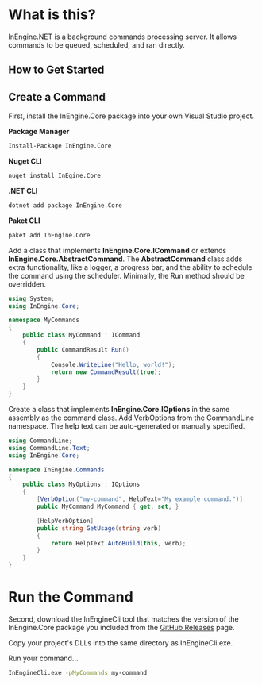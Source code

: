 # What is this?

InEngine.NET is a background commands processing server. 
It allows commands to be queued, scheduled, and ran directly. 

## How to Get Started

## Create a Command

First, install the InEngine.Core package into your own Visual Studio project.

**Package Manager**
```bash
Install-Package InEngine.Core
```

**Nuget CLI**
```bash
nuget install InEgine.Core
```

**.NET CLI**
```bash
dotnet add package InEngine.Core
```

**Paket CLI**
```bash
paket add InEngine.Core
```

Add a class that implements **InEngine.Core.ICommand** or extends **InEngine.Core.AbstractCommand**. 
The **AbstractCommand** class adds extra functionality, like a logger, a progress bar, and the ability to schedule the command using the scheduler.
Minimally, the Run method should be overridden.

```csharp
using System;
using InEngine.Core;

namespace MyCommands
{
    public class MyCommand : ICommand
    {
        public CommandResult Run()
        {
            Console.WriteLine("Hello, world!");
            return new CommandResult(true);
        }
    }
}
```

Create a class that implements **InEngine.Core.IOptions** in the same assembly as the command class.
Add VerbOptions from the CommandLine namespace.
The help text can be auto-generated or manually specified.  

```csharp
using CommandLine;
using CommandLine.Text;
using InEngine.Core;

namespace InEngine.Commands
{
    public class MyOptions : IOptions
    {
        [VerbOption("my-command", HelpText="My example command.")]
        public MyCommand MyCommand { get; set; }

        [HelpVerbOption]
        public string GetUsage(string verb)
        {
            return HelpText.AutoBuild(this, verb);
        }
    }
}
```

# Run the Command

Second, download the InEngineCli tool that matches the version of the InEngine.Core package you included from the [GitHub Releases](https://github.com/InEngine-NET/InEngine.NET/releases) page.

Copy your project's DLLs into the same directory as InEngineCli.exe.

Run your command...

```bash
InEngineCli.exe -pMyCommands my-command
```









